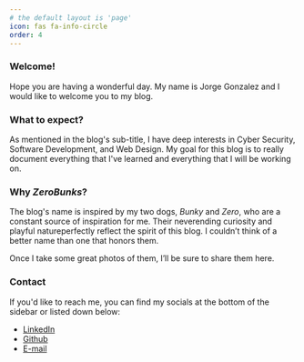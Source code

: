 ```yaml
---
# the default layout is 'page'
icon: fas fa-info-circle
order: 4
---
```


### Welcome!

Hope you are having a wonderful day. My name is Jorge Gonzalez and I would like to welcome you to my blog.

### What to expect?

As mentioned in the blog's sub-title, I have deep interests in Cyber Security, Software Development, and Web Design.
My goal for this blog is to really document everything that I've learned and everything that I will be working on.

### Why *ZeroBunks*?

The blog's name is inspired by my two dogs, *Bunky* and *Zero*, who are a constant source of inspiration for me. Their neverending curiosity and playful natureperfectly reflect the spirit of this blog. I couldn’t think of a better name than one that honors them. <br>

Once I take some great photos of them, I’ll be sure to share them here.

### Contact

If you'd like to reach me, you can find my socials at the bottom of the sidebar or listed down below:
- [LinkedIn](https://www.linkedin.com/in/jorgexgonzalez/)
- [Github](https://www.github.com/zerobunks)
- [E-mail](mailto:zerobunks@proton.me)

